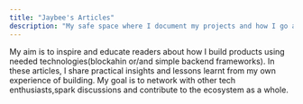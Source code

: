 ```yaml
---
title: "Jaybee's Articles"
description: "My safe space where I document my projects and how I go about building them"
---
```


My aim is to inspire and educate readers about how I build products using needed technologies(blockahin or/and simple backend frameworks). In these articles, I share practical insights and lessons learnt from my own experience of building. My goal is to network with other tech enthusiasts,spark discussions and contribute to the ecosystem as a whole.
